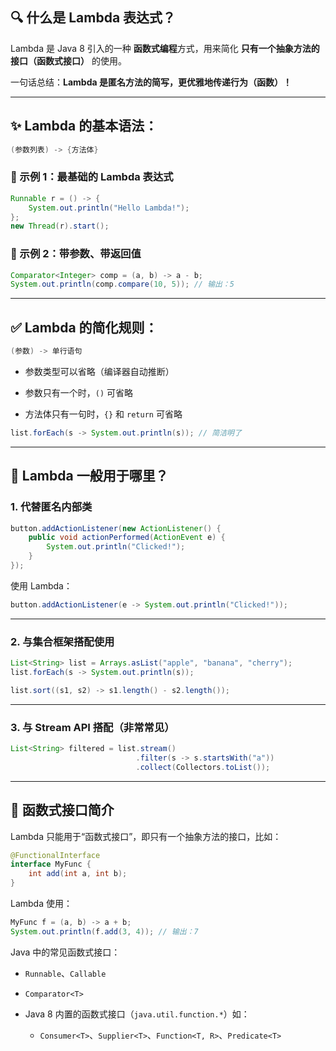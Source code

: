 ## 🔍 什么是 Lambda 表达式？

Lambda 是 Java 8 引入的一种 **函数式编程**方式，用来简化 **只有一个抽象方法的接口（函数式接口）** 的使用。

一句话总结：**Lambda 是匿名方法的简写，更优雅地传递行为（函数）！**

---

## ✨ Lambda 的基本语法：

```java
(参数列表) -> {方法体}
```

### 🔸 示例 1：最基础的 Lambda 表达式

```java
Runnable r = () -> {
    System.out.println("Hello Lambda!");
};
new Thread(r).start();
```

### 🔸 示例 2：带参数、带返回值

```java
Comparator<Integer> comp = (a, b) -> a - b;
System.out.println(comp.compare(10, 5)); // 输出：5
```

---

## ✅ Lambda 的简化规则：

```java
(参数) -> 单行语句
```

- 参数类型可以省略（编译器自动推断）
    
- 参数只有一个时，`()` 可省略
    
- 方法体只有一句时，`{}` 和 `return` 可省略
    

```java
list.forEach(s -> System.out.println(s)); // 简洁明了
```

---

## 🎯 Lambda 一般用于哪里？

### 1. **代替匿名内部类**

```java
button.addActionListener(new ActionListener() {
    public void actionPerformed(ActionEvent e) {
        System.out.println("Clicked!");
    }
});
```

使用 Lambda：

```java
button.addActionListener(e -> System.out.println("Clicked!"));
```

---

### 2. **与集合框架搭配使用**

```java
List<String> list = Arrays.asList("apple", "banana", "cherry");
list.forEach(s -> System.out.println(s));
```

```java
list.sort((s1, s2) -> s1.length() - s2.length());
```

---

### 3. **与 Stream API 搭配（非常常见）**

```java
List<String> filtered = list.stream()
                            .filter(s -> s.startsWith("a"))
                            .collect(Collectors.toList());
```

---

## 🧠 函数式接口简介

Lambda 只能用于“函数式接口”，即只有一个抽象方法的接口，比如：

```java
@FunctionalInterface
interface MyFunc {
    int add(int a, int b);
}
```

Lambda 使用：

```java
MyFunc f = (a, b) -> a + b;
System.out.println(f.add(3, 4)); // 输出：7
```

Java 中的常见函数式接口：

- `Runnable`、`Callable`
    
- `Comparator<T>`
    
- Java 8 内置的函数式接口（`java.util.function.*`）如：
    
    - `Consumer<T>`、`Supplier<T>`、`Function<T, R>`、`Predicate<T>`